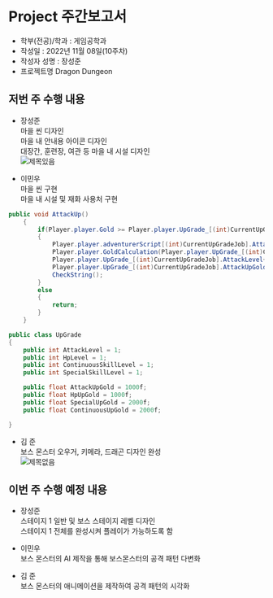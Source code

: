 # Project 주간보고서

- 학부(전공)/학과 : 게임공학과  
- 작성일 : 2022년 11월 08일(10주차)  
- 작성자 성명 : 장성준  
- 프로젝트명 Dragon Dungeon  

## 저번 주 수행 내용  

- 장성준  
마을 씬 디자인  
마을 내 안내용 아이콘 디자인  
대장간, 훈련장, 여관 등 마을 내 시설 디자인  
![제목있음](https://user-images.githubusercontent.com/114071471/200573723-2220dd1d-f41d-468e-ae0c-f79f4ef68d2e.png)


- 이민우  
마을 씬 구현  
마을 내 시설 및 재화 사용처 구현  
```C#
public void AttackUp()
    {
        if(Player.player.Gold >= Player.player.UpGrade_[(int)CurrentUpGradeJob].AttackUpGold)
        {
            Player.player.adventurerScript[(int)CurrentUpGradeJob].AttackDamage += CurrentAttackUpAmount;
            Player.player.GoldCalculation(Player.player.UpGrade_[(int)CurrentUpGradeJob].AttackUpGold, GoldCal.Minus);
            Player.player.UpGrade_[(int)CurrentUpGradeJob].AttackLevel++;
            Player.player.UpGrade_[(int)CurrentUpGradeJob].AttackUpGold += 1000;
            CheckString();
        }
        else
        {
            return;
        }
    }
```
```C#
public class UpGrade
{
    public int AttackLevel = 1;
    public int HpLevel = 1;
    public int ContinuousSkillLevel = 1;
    public int SpecialSkillLevel = 1;

    public float AttackUpGold = 1000f;
    public float HpUpGold = 1000f;
    public float SpecialUpGold = 2000f;
    public float ContinuousUpGold = 2000f;

}
```

- 김 준  
보스 몬스터 오우거, 키메라, 드래곤 디자인 완성  
![제목없음](https://user-images.githubusercontent.com/114071471/200573750-8f6b7561-4c4b-4a3a-975f-e62bb4b4d2bc.png)


## 이번 주 수행 예정 내용  

- 장성준  
스테이지 1 일반 및 보스 스테이지 레벨 디자인  
스테이지 1 전체를 완성시켜 플레이가 가능하도록 함  

- 이민우  
보스 몬스터의 AI 제작을 통해 보스몬스터의 공격 패턴 다변화  

- 김 준  
보스 몬스터의 애니메이션을 제작하여 공격 패턴의 시각화  
